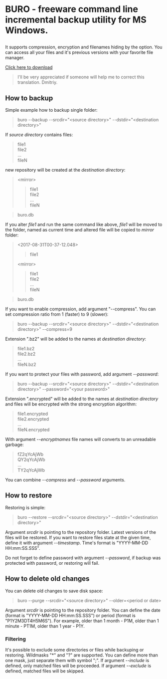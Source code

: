 # BURO - freeware command line incremental backup utility for MS Windows.<p> #
It supports compression, encryption and filenames hiding by the option. You can access all your files and it's previous versions with your favorite file manager.<p>
[Click here to download](https://github.com/sapozhnikov/keeper/releases "Downloads page")
>I'll be very appreciated if someone will help me to correct this translation. Dmitriy.
## How to backup ##
Simple example how to backup single folder:<p>
>buro --backup --srcdir="<source directory\>" --dstdir="<destination directory\>"<p>

If *source directory* contains files:
>file1<br>
>file2<br>
>...<br>
>fileN<p>

new repository will be created at the *destination directory*:
><mirror\><br>
>>file1<br>
>>file2<br>
>>...<br>
>>fileN<br>

>buro.db<p>

If you alter *file1* and run the same command like above, *file1* will be moved to the folder, named as current time and altered file will be copied to *mirror* folder:
><2017-08-31T00-37-12.048\><p>
>>file1<p>
>
><mirror\><br>
>>file1<br>
>>file2<br>
>>...<br>
>>fileN<br>

>buro.db<p>
 
If you want to enable compression, add argument "--compress". You can set compression ratio from 1 (faster) to 9 (slower):<p>
>buro --backup --srcdir="<source directory\>" --dstdir="<destination directory\>" --compress=9<p>

Extension ".bz2" will be added to the names at *destination directory*:<p>
>file1.bz2<br>
>file2.bz2<br>
>...<br>
>fileN.bz2<p>

If you want to protect your files with password, add argument *--password*:<p>
>buro --backup --srcdir="<source directory\>" --dstdir="<destination directory\>" --password="<your password\>"<p>

Extension ".encrypted" will be added to the names at *destination directory* and files will be encrypted with the strong encryption algorithm:<p>
>file1.encrypted<br>
>file2.encrypted<br>
>...<br>
>fileN.encrypted<p>

With argument *--encryptnames* file names will converts to an unreadable garbage:<br>
>fZ2qYcAjWb<br>
>QY2qYcAjWb<br>
>...<br>
>TY2qYcAjWb<br>

You can combine *--compress* and *--password* arguments.<p>
## How to restore ##
 
Restoring is simple:<p>
>buro --restore --srcdir="<source directory\>" --dstdir="<destination directory\>"<p>

Argument *srcdir* is pointing to the repository folder. Latest versions of the files will be restored. If you want to restore files state at the given time, define it with argument *--timestamp*. Time's format is "YYYY-MM-DD
HH:mm:SS.SSS".<p>
Do not forget to define password with argument *--password*, if backup was protected with password, or restoring will fail.<p>
## How to delete old changes ##
You can delete old changes to save disk space:<p>
>buro --purge --srcdir="<source directory\>" --older=<period or date\><p>

Argument *srcdir* is pointing to the repository folder. You can define the date (format is "YYYY-MM-DD HH:mm:SS.SSS") or period (format is "P1Y2M3DT4H5M6S"). For example, older than 1 month - P1M, older than 1 minute - PT1M, older than 1 year - P1Y.<p>

### Filtering ###
It's possible to exclude some directories or files while backuping or restoring. Wildmasks "*" and "?" are supported. You can define more than one mask, just separate them with symbol ";". If argument *--include* is defined, only matched files will be proceeded. If argument *--exclude* is defined, matched files will be skipped.  